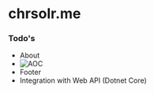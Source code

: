# chrsolr.me

### Todo's

- About
- ![AOC](https://adventofcode.com/)
- Footer
- Integration with Web API (Dotnet Core)
